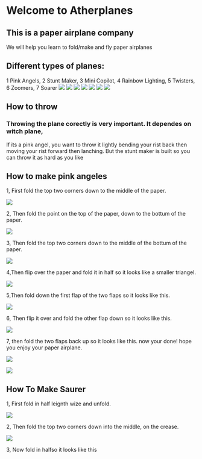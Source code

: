 # Welcome to Atherplanes
## This is a paper airplane company
We will help you learn to fold/make and fly paper airplanes
## Different types of planes:
1 Pink Angels, 2 Stunt Maker, 3 Mini Copilot, 4 Rainbow Lighting, 5 Twisters, 6 Zoomers, 7 Soarer
![](./IMG_2440.JPG) ![](./IMG_2454.JPG) ![](./IMG_2451.JPG) ![](./IMG_2447.JPG) ![](./image0.jpeg) ![](./image1.jpeg) 
![](./IMG_2522) 
## How to throw
### Throwing the plane corectly is very important. It dependes on witch plane, 
If its a pink angel, you want to throw it lightly bending your rist back then moving your rist forward then lanching.
But the stunt maker is built so you can throw it as hard as you like

## How to make pink angeles

1, First fold the top two corners down to the middle of the paper.

![](./IMG_2503.JPG)

2, Then fold the point on the top of the paper, down to the bottum of the paper.

![](./IMG_2504.JPG)

3, Then fold the top two corners down to the middle of the bottum of the paper.

![](./IMG_2506.JPG)

4,Then flip over the paper and fold it in half so it looks like a smaller triangel.

![](./IMG_2517.JPG)

5,Then fold down the first flap of the two flaps so it looks like this.

![](./IMG_2519.JPG)

6, Then flip it over and fold the other flap down so it looks like this.

![](./IMG_2526.JPG)

7, then fold the two flaps back up so it looks like this.  now your done! hope you enjoy your paper airplane.

![](./IMG_2529.JPG)

![](./IMG_2530.JPG)


## How To Make Saurer

1, First fold in half leignth wize and unfold.

![](./IMG_2533.JPG)

2, Then fold the top two corners down into the middle, on the crease.

![](./IMG_2538.JPG)

3, Now fold in halfso it looks like this































